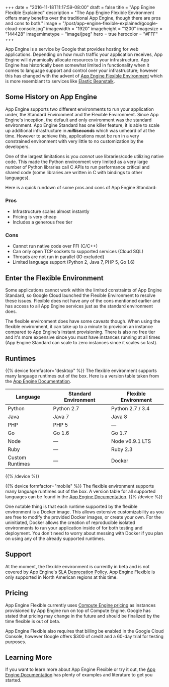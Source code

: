 +++
date = "2016-11-18T11:17:59-08:00"
draft = false
title = "App Engine Flexible Explained"
description = "The App Engine Flexible Environment offers many benefits over the traditional App Engine, though there are pros and cons to both."
image = "/post/app-engine-flexible-explained/google-cloud-console.jpg"
imagewidth = "1920"
imageheight = "1200"
imagesize = "144428"
imagemimetype = "image/jpeg"
hero = true
herocolor = "#FFF"
+++

App Engine is a service by Google that provides hosting for web applications. Depending on how much
traffic your application receives, App Engine will dynamically allocate resources to your
infrastructure.  App Engine has historically been somewhat limited in functionality when it comes to
language support and control over your infrastructure; however this has changed with the advent of
[App Engine Flexible Environment](https://cloud.google.com/appengine/docs/flexible/) which is more
resemblant to services like [Elastic Beanstalk](https://aws.amazon.com/elasticbeanstalk/).

<!--more-->

## Some History on App Engine

App Engine supports two different environments to run your application under, the Standard
Environment and the Flexible Environment. Since App Engine's inception, the default and only
environment was the standard environment. App Engine Standard has one killer feature, it is able to
scale up additional infrastructure in **_milliseconds_** which was unheard of at the time. However
to achieve this, applications must be run in a very constrained environment with very little to no
customization by the developers.

One of the largest limitations is you _cannot_ use libraries/code utilizing native code. This made
the Python environment very limited as a very large number of Python libraries call C APIs to run
performance critical and shared code (some libraries are written in C with bindings to other
languages).

Here is a quick rundown of some pros and cons of App Engine Standard:

### Pros

* Infrastructure scales almost instantly
* Pricing is very cheap
* Includes a generous free tier

### Cons

* Cannot run native code over FFI (C/C++)
* Can only open TCP sockets to supported services (Cloud SQL)
* Threads are not run in parallel (IO excluded)
* Limited language support (Python 2, Java 7, PHP 5, Go 1.6)

## Enter the Flexible Environment

Some applications cannot work within the limited constraints of App Engine Standard, so Google Cloud
launched the Flexible Environment to resolve these issues. Flexible does not have any of the cons
mentioned earlier and has access to all App Engine services just as the standard environment does.

The flexible environment does have some caveats though. When using the flexible environment, it can
take up to a minute to provision an instance compared to App Engine's instant provisioning. There is
also no free tier and it's more expensive since you must have instances running at all times (App
Engine Standard can scale to zero instances since it scales so fast).

## Runtimes

{{% device formfactor="desktop" %}}
The flexible environment supports many language runtimes out of the box. Here is a version table
taken from the [App Engine Documentation](https://cloud.google.com/appengine/docs).

| Language        | Standard Environment | Flexible Environment |
|-----------------|----------------------|----------------------|
| Python          | Python 2.7           | Python 2.7 / 3.4     |
| Java            | Java 7               | Java 8               |
| PHP             | PHP 5                | —                    |
| Go              | Go 1.6               | Go 1.7               |
| Node            | —                    | Node v6.9.1 LTS      |
| Ruby            | —                    | Ruby 2.3             |
| Custom Runtimes | —                    | Docker               |
{{% /device %}}

{{% device formfactor="mobile" %}}
The flexible environment supports many language runtimes out of the box. A version table for all
supported languages can be found in the [App Engine
Documentation](https://cloud.google.com/appengine/docs).
{{% /device %}}

One notable thing is that each runtime supported by the flexible environment is a Docker image. This
allows extensive customizability as you are free to modify the provided Docker images, or create
your own. For the uninitiated, Docker allows the creation of reproducible isolated environments to
run your application inside of for both testing and deployment. You don't need to worry about
messing with Docker if you plan on using any of the already supported runtimes.

## Support

At the moment, the flexible environment is currently in beta and is not covered by App Engine's [SLA
Deprecation Policy](https://cloud.google.com/appengine/sla). App Engine Flexible is only supported
in North American regions at this time.

## Pricing

App Engine Flexible currently uses [Compute Engine
pricing](https://cloud.google.com/compute/pricing) as instances provisioned by App Engine run on top
of Compute Engine. Google has stated that pricing may change in the future and should be finalized
by the time flexible is out of beta.

App Engine Flexible also requires that billing be enabled in the Google Cloud Console, however
Google offers $300 of credit and a 60-day trial for testing purposes.

## Learning More

If you want to learn more about App Engine Flexible or try it out, the [App Engine
Documentation](https://cloud.google.com/appengine/docs/flexible/python/) has plenty of examples and
literature to get you started.
